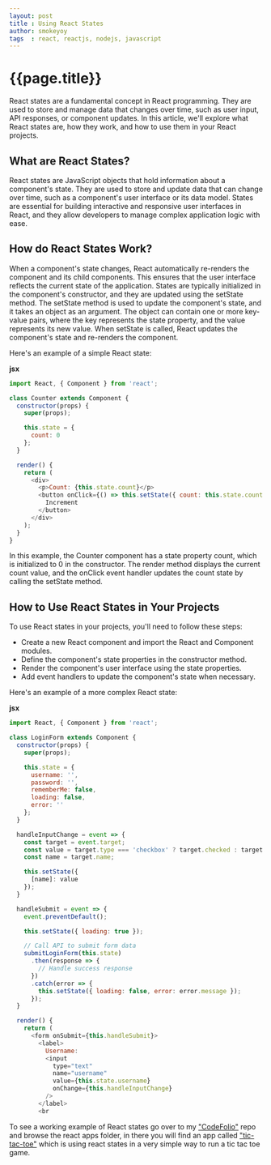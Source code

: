 ```yaml
---
layout: post
title : Using React States
author: smokeyoy
tags  : react, reactjs, nodejs, javascript
---
```


# {{page.title}}

React states are a fundamental concept in React programming. They are used to store and manage data that changes over time, such as user input, API responses, or component updates. In this article, we'll explore what React states are, how they work, and how to use them in your React projects.
<!--more-->
## What are React States?

React states are JavaScript objects that hold information about a component's state. They are used to store and update data that can change over time, such as a component's user interface or its data model. States are essential for building interactive and responsive user interfaces in React, and they allow developers to manage complex application logic with ease.

## How do React States Work?

When a component's state changes, React automatically re-renders the component and its child components. This ensures that the user interface reflects the current state of the application. States are typically initialized in the component's constructor, and they are updated using the setState method. The setState method is used to update the component's state, and it takes an object as an argument. The object can contain one or more key-value pairs, where the key represents the state property, and the value represents its new value. When setState is called, React updates the component's state and re-renders the component.

Here's an example of a simple React state:

**jsx**
```js
import React, { Component } from 'react';

class Counter extends Component {
  constructor(props) {
    super(props);

    this.state = {
      count: 0
    };
  }

  render() {
    return (
      <div>
        <p>Count: {this.state.count}</p>
        <button onClick={() => this.setState({ count: this.state.count + 1 })}>
          Increment
        </button>
      </div>
    );
  }
}
```

In this example, the Counter component has a state property count, which is initialized to 0 in the constructor. The render method displays the current count value, and the onClick event handler updates the count state by calling the setState method.

## How to Use React States in Your Projects

To use React states in your projects, you'll need to follow these steps:

- Create a new React component and import the React and Component modules.
- Define the component's state properties in the constructor method.
- Render the component's user interface using the state properties.
- Add event handlers to update the component's state when necessary.

Here's an example of a more complex React state:

**jsx**
```js
import React, { Component } from 'react';

class LoginForm extends Component {
  constructor(props) {
    super(props);

    this.state = {
      username: '',
      password: '',
      rememberMe: false,
      loading: false,
      error: ''
    };
  }

  handleInputChange = event => {
    const target = event.target;
    const value = target.type === 'checkbox' ? target.checked : target.value;
    const name = target.name;

    this.setState({
      [name]: value
    });
  }

  handleSubmit = event => {
    event.preventDefault();

    this.setState({ loading: true });

    // Call API to submit form data
    submitLoginForm(this.state)
      .then(response => {
        // Handle success response
      })
      .catch(error => {
        this.setState({ loading: false, error: error.message });
      });
  }

  render() {
    return (
      <form onSubmit={this.handleSubmit}>
        <label>
          Username:
          <input
            type="text"
            name="username"
            value={this.state.username}
            onChange={this.handleInputChange}
          />
        </label>
        <br
```

To see a working example of React states go over to my ["CodeFolio"](https://github.com/yosileyid/CodeFolio) repo and browse the react apps folder, in there you will find an app called ["tic-tac-toe"](https://github.com/yosileyid/CodeFolio/tree/main/apps/tic-tac-toe) which is using react states in a very simple way to run a tic tac toe game.